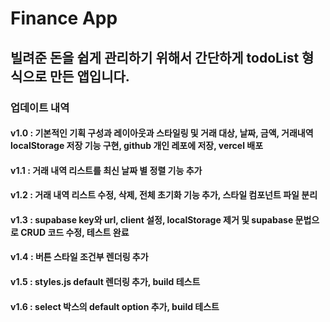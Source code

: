 # Finance App

## 빌려준 돈을 쉽게 관리하기 위해서 간단하게 todoList 형식으로 만든 앱입니다.

### 업데이트 내역

#### v1.0 : 기본적인 기획 구성과 레이아웃과 스타일링 및 거래 대상, 날짜, 금액, 거래내역 localStorage 저장 기능 구현, github 개인 레포에 저장, vercel 배포

#### v1.1 : 거래 내역 리스트를 최신 날짜 별 정렬 기능 추가

#### v1.2 : 거래 내역 리스트 수정, 삭제, 전체 초기화 기능 추가, 스타일 컴포넌트 파일 분리

#### v1.3 : supabase key와 url, client 설정, localStorage 제거 및 supabase 문법으로 CRUD 코드 수정, 테스트 완료

#### v1.4 : 버튼 스타일 조건부 렌더링 추가

#### v1.5 : styles.js default 렌더링 추가, build 테스트

#### v1.6 : select 박스의 default option 추가, build 테스트

